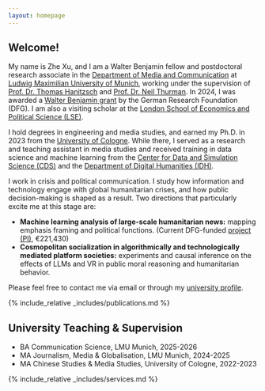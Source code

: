 ```yaml
---
layout: homepage
---
```


## Welcome!
My name is Zhe Xu, and I am a Walter Benjamin fellow and postdoctoral research associate in the [Department of Media and Communication](https://www.ifkw.uni-muenchen.de/index.html) at [Ludwig Maximilian University of Munich](https://www.lmu.de/en/), working under the supervision of [Prof. Dr. Thomas Hanitzsch](https://www.ifkw.uni-muenchen.de/organisation/personen/professoren/hanitzsch_thomas/index.html) and [Prof. Dr. Neil Thurman](https://neilthurman.com/). In 2024, I was awarded a [Walter Benjamin grant](https://www.dfg.de/en/research-funding/funding-opportunities/programmes/individual/walter-benjamin) by the German Research Foundation (DFG). I am also a visiting scholar at the [London School of Economics and Political Science (LSE)](https://www.lse.ac.uk/).

I hold degrees in engineering and media studies, and earned my Ph.D. in 2023 from the [University of Cologne](https://www.uni-koeln.de/en/). While there, I served as a research and teaching assistant in media studies and received training in data science and machine learning from the [Center for Data and Simulation Science (CDS)](https://cds.uni-koeln.de/en/) and the [Department of Digital Humanities (IDH)](https://dh.phil-fak.uni-koeln.de/). 

I work in crisis and political communication. I study how information and technology engage with global humanitarian crises, and how public decision-making is shaped as a result. Two directions that particularly excite me at this stage are:

- **Machine learning analysis of large-scale humanitarian news:** mapping emphasis framing and political functions. (Current DFG-funded [project (PI)](https://gepris.dfg.de/gepris/projekt/539233881?language=en), €221,430)
- **Cosmopolitan socialization in algorithmically and technologically mediated platform societies:** experiments and causal inference on the effects of LLMs and VR in public moral reasoning and humanitarian behavior.

Please feel free to contact me via email or through my [university profile](https://www.ifkw.uni-muenchen.de/organisation/personen/mitarbeiter/xu_zhe/index.html).

{% include_relative _includes/publications.md %}

## University Teaching & Supervision

- BA Communication Science, LMU Munich, 2025-2026
- MA Journalism, Media & Globalisation, LMU Munich, 2024-2025
- MA Chinese Studies & Media Studies, University of Cologne, 2022-2023

{% include_relative _includes/services.md %}
